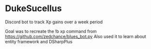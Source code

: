# DukeSucellus
 Discord bot to track Xp gains over a week period

Goal was to recreate the !b xp <username> command from https://github.com/zedchance/blues_bot.py 
Also used it to learn about entity framework and DSharpPlus
